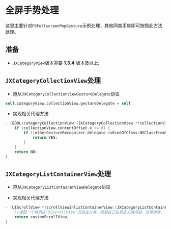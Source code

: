 # 全屏手势处理

这里主要针对`FDFullscreenPopGesture`示例处理，其他同类手势即可按照此方法处理。

## 准备

- `JXCategoryView`版本需要 **1.3.4** 版本及以上;

## `JXCategoryCollectionView`处理

- 遵从`JXCategoryCollectionViewGestureDelegate`协议

```Objective-C
self.categoryView.collectionView.gestureDelegate = self
```

- 实现相关代理方法

```Objective-C
- (BOOL)categoryCollectionView:(JXCategoryCollectionView *)collectionView gestureRecognizer:(UIGestureRecognizer *)gestureRecognizer shouldRecognizeSimultaneouslyWithGestureRecognizer:(UIGestureRecognizer *)otherGestureRecognizer {
    if (collectionView.contentOffset.x <= 0) {
        if ([otherGestureRecognizer.delegate isKindOfClass:NSClassFromString(@"_FDFullscreenPopGestureRecognizerDelegate")]) {
            return YES;
        }
    }
    return NO;
}
``` 

## `JXCategoryListContainerView`处理

- 遵从`JXCategoryListContainerViewDelegate`协议

- 实现相关代理方法

```Objective-C
- (UIScrollView *)scrollViewInlistContainerView:(JXCategoryListContainerView *)listContainerView {
    //返回一个继承自`UIScrollView`的自定义类，然后自己在自定义类内部，处理手势。
    return customScrollView;
}
``` 